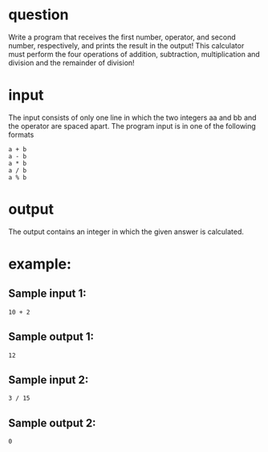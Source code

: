 # question
Write a program that receives the first number, operator, and second number, respectively, and prints the result in the output! This calculator must perform the four operations of addition, subtraction, multiplication and division and the remainder of division!
# input
The input consists of only one line in which the two integers aa and bb and the operator are spaced apart.
The program input is in one of the following formats
```
a + b
a - b
a * b
a / b
a % b
```
# output
The output contains an integer in which the given answer is calculated.
# example:

## Sample input 1:
```
10 + 2
```
## Sample output 1:
```
12
```
## Sample input 2:
```
3 / 15
```
## Sample output 2:
```
0
```